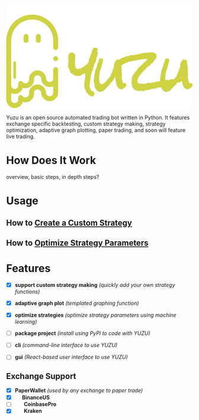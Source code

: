
![yuzu logo](./yuzu-logo.png)

Yuzu is an open source automated trading bot written in Python. It features exchange specific backtesting, custom strategy making, strategy optimization, adaptive graph plotting, paper trading, and soon will feature live trading.

# How Does It Work

overview, basic steps, in depth steps?

# Usage

## How to [Create a Custom Strategy](./assets/custom-strategy.md)

## How to [Optimize Strategy Parameters](./assets/optimize-strategy.md)

# Features

- [x] **support custom strategy making** _(quickly add your own strategy functions)_

- [x] **adaptive graph plot** _(templated graphing function)_
- [x] **optimize strategies** _(optimize strategy parameters using machine learning)_
- [ ] **package project** _(install using PyPI to code with YUZU)_
- [ ] **cli** _(command-line interface to use YUZU)_
- [ ] **gui** _(React-based user interface to use YUZU)_

## Exchange Support

- [x] **PaperWallet** _(used by any exchange to paper trade)_
- [x] <img src="https://logos-download.com/wp-content/uploads/2018/04/Binance_logo_coin.png" width="15" height="15"> **BinanceUS**
- [ ] <img src="https://cryptorank-images.s3.eu-central-1.amazonaws.com/exchanges/coinbase%20pro1551970953715.png" width="20" height="14"> **CoinbasePro**
- [x] <img src="https://logos-world.net/wp-content/uploads/2021/02/Kraken-Symbol.png" width="20" height="12"> **Kraken**
